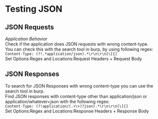 # Testing JSON 
## JSON Requests
_Application Behavior_   
Check if the application does JSON requests with wrong content-type.   
You can check this with the search tool in burp, by using following regex:    
`Content-Type: (?!.*application/json).*\r\n\r\n[\[{]`   
Set Options:Regex and Locations:Request Headers + Request Body   

## JSON Responses
To search for JSON Responses with wrong content-type you can use the search tool in burp.   
Find JSON responses with content-type other than application/json or application/whatever+json with the following regex:   
`Content-Type: (?!application/(.+\+)?json).*\r\n\r\n[\[{]`   
Set Options:Regex and Locations:Response Headers + Response Body   
